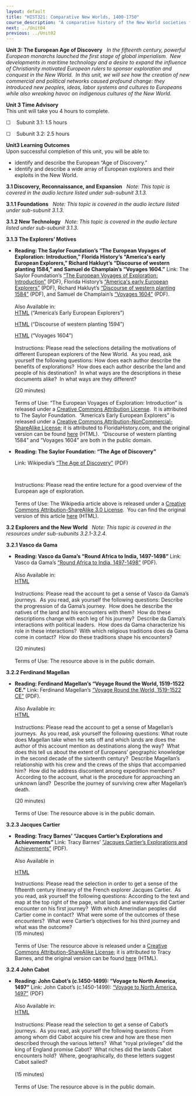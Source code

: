 ```yaml
---
layout: default
title: "HIST321: Comparative New Worlds, 1400-1750"
course_description: "A comparative history of the New World societies from 1400 to 1750, focusing on the interactions between indigenous American groups, Africans, and European colonizers."
next: ../Unit04
previous: ../Unit02
---
```

**Unit 3: The European Age of Discovery** <span id="3"></span> 
*In the fifteenth century, powerful European monarchs launched the first
stage of global imperialism.  New developments in maritime technology
and a desire to expand the influence of Christianity motivated European
rulers to sponsor exploration and conquest in the New World.  In this
unit, we will see how the creation of new commercial and political
networks caused profound change: they introduced new peoples, ideas,
labor systems and cultures to Europeans while also wreaking havoc on
indigenous cultures of the New World.*

**Unit 3 Time Advisory**  
This unit will take you 4 hours to complete.

☐    Subunit 3.1: 1.5 hours

☐    Subunit 3.2: 2.5 hours

**Unit3 Learning Outcomes**  
Upon successful completion of this unit, you will be able to:

-   identify and describe the European “Age of Discovery.”
-   identify and describe a wide array of European explorers and their
    exploits in the New World.

**3.1 Discovery, Reconnaissance, and Expansion** <span id="3.1"></span> 
*Note: This topic is covered in the audio lecture listed under
sub-subunit 3.1.3.*

**3.1.1 Foundations** <span id="3.1.1"></span> 
*Note: This topic is covered in the audio lecture listed under
sub-subunit 3.1.3.*

**3.1.2 New Technology** <span id="3.1.2"></span> 
*Note: This topic is covered in the audio lecture listed under
sub-subunit 3.1.3.*

**3.1.3 The Explorers’ Motives** <span id="3.1.3"></span> 
-   **Reading: The Saylor Foundation’s “The European Voyages of
    Exploration: Introduction,” Florida History’s “America's early
    European Explorers,” Richard Hakluyt’s “Discourse of western
    planting 1584,” and Samuel de Champlain’s “Voyages 1604.”**
    Link: The Saylor Foundation’s [“The European Voyages of Exploration:
    Introduction”](https://resources.saylor.org/archived/wp-content/uploads/2012/08/HIST201-3.1.1-EuropeanExplorationIntro-FINAL.pdf) (PDF),
    Florida History’s [“America's early European
    Explorers”](https://resources.saylor.org/archived/wp-content/uploads/2012/12/HIST321-3.1.3-Explorers.pdf) (PDF),
    Richard Hakluyt’s [“Discourse of western planting
    1584”](https://resources.saylor.org/archived/wp-content/uploads/2012/12/HIST3321-3.1.3-western-planting.pdf) (PDF),
    and Samuel de Champlain’s [“Voyages
    1604”](https://resources.saylor.org/archived/wp-content/uploads/2012/12/HIST321-3.1.3-Samuel-de-Champlain.pdf) (PDF).  
        
     Also Available in:  
     [HTML](http://floridahistory.com/early-explorers.html) (“America’s
    Early European Explorers”)  

    [HTML](http://www.let.rug.nl/usa/documents/before-1600/richard-hakluyt-discourse-of-western-planting-1584.php) (“Discourse
    of western planting 1594”)  

    [HTML](http://www.let.rug.nl/usa/documents/1600-1650/samuel-de-champlain-voyages-1604.php) (“Voyages
    1604”)  
        
     Instructions: Please read the selections detailing the motivations
    of different European explorers of the New World.  As you read, ask
    yourself the following questions: How does each author describe the
    benefits of explorations?  How does each author describe the land
    and people of his destination?  In what ways are the descriptions in
    these documents alike?  In what ways are they different?  

    (20 minutes)  
        
     Terms of Use: “The European Voyages of Exploration: Introduction”
    is released under a [Creative Commons Attribution
    License](http://creativecommons.org/licenses/by/3.0/).  It is
    attributed to The Saylor Foundation.  “America’s Early European
    Explorers” is released under a [Creative Commons
    Attribution-NonCommercial-ShareAlike
    License](http://creativecommons.org/licenses/by-nc-sa/3.0/); it is
    attributed to FloridaHistory.com, and the original version can be
    found [here](http://floridahistory.com/early-explorers.html) (HTML).
     “Discourse of western planting 1584” and “Voyages 1604” are both in
    the public domain.

-   **Reading: The Saylor Foundation: “The Age of Discovery”**

    Link:
    Wikipedia’s [“](https://resources.saylor.org/archived/wp-content/uploads/2012/12/HIST321-3.1.3-European-History-Exploration-and-Discovery.pdf)[The
    Age of
    Discovery”](https://resources.saylor.org/archived/wp-content/uploads/2012/12/HIST321-3.1.3-European-History-Exploration-and-Discovery.pdf) (PDF)

    <span style="font-size: 12px;"> </span>

    Instructions: Please read the entire lecture for a good overview of
    the European age of exploration.  
        
     Terms of Use: The Wikipedia article above is released under a
    [Creative Commons Attribution-ShareAlike 3.0
    License](http://creativecommons.org/licenses/by-sa/3.0/).  You can
    find the original version of this article
    [here](http://en.wikibooks.org/wiki/European_History/Exploration_and_Discovery)
    (HTML).

**3.2 Explorers and the New World** <span id="3.2"></span> 
*Note: This topic is covered in the resources under sub-subunits
3.2.1-3.2.4.*

**3.2.1 Vasco da Gama** <span id="3.2.1"></span> 
-   **Reading: Vasco da Gama’s “Round Africa to India, 1497-1498”**
    Link: Vasco da Gama’s [“Round Africa to India,
    1497-1498”](https://resources.saylor.org/archived/wp-content/uploads/2012/12/HIST321-3.2.1-Vasco-de-Gama.pdf) (PDF).  
        
     Also Available in:  
     [HTML](http://www.fordham.edu/halsall/mod/1497degama.asp)  
        
     Instructions: Please read the account to get a sense of Vasco da
    Gama’s journeys.  As you read, ask yourself the following questions:
    Describe the progression of da Gama’s journey.  How does he describe
    the natives of the land and his encounters with them?  How do these
    descriptions change with each leg of his journey?  Describe da
    Gama’s interactions with political leaders.  How does da Gama
    characterize his role in these interactions?  With which religious
    traditions does da Gama come in contact?  How do these traditions
    shape his encounters?

    (20 minutes)  
        
     Terms of Use: The resource above is in the public domain.

**3.2.2 Ferdinand Magellan** <span id="3.2.2"></span> 
-   **Reading: Ferdinand Magellan’s “Voyage Round the World, 1519-1522
    CE.”**
    Link: Ferdinand Magellan’s [“Voyage Round the World, 1519-1522
    CE”](https://resources.saylor.org/archived/wp-content/uploads/2012/12/HIST321-3.2.2-Ferdinand-Magellan.pdf) (PDF).  
        
     Also Available in:  
     [HTML](http://www.fordham.edu/Halsall/mod/1519magellan.asp)  
        
     Instructions: Please read the account to get a sense of Magellan’s
    journeys.  As you read, ask yourself the following questions: What
    route does Magellan take when he sets off and which lands are does
    the author of this account mention as destinations along the way?
     What does this tell us about the extent of Europeans’ geographic
    knowledge in the second decade of the sixteenth century?  Describe
    Magellan’s relationship with his crew and the crews of the ships
    that accompanied him?  How did he address discontent among
    expedition members?  According to the account, what is the procedure
    for approaching an unknown land?  Describe the journey of surviving
    crew after Magellan’s death.

    (20 minutes)  
        
     Terms of Use: The resource above is in the public domain.

**3.2.3 Jacques Cartier** <span id="3.2.3"></span> 
-   **Reading: Tracy Barnes’ “Jacques Cartier’s Explorations and
    Achievements”**
    Link: Tracy Barnes’ [“Jacques Cartier’s Explorations and
    Achievements”](https://resources.saylor.org/archived/wp-content/uploads/2012/12/HIST321-3.2.3-Jacques-Cartier.pdf) (PDF).  
        
     Also Available in  

    [HTML](http://europeanexplorerswiki.wikispaces.com/Jacques+Cartier+Expolrations+and+Achievements)  

      
     Instructions: Please read the selection in order to get a sense of
    the fifteenth century itinerary of the French explorer Jacques
    Cartier.  As you read, ask yourself the following questions:
    According to the text and map at the top right of the page, what
    lands and waterways did Cartier encounter on his first journey?
     With which Amerindian peoples did Cartier come in contact?  What
    were some of the outcomes of these encounters?  What were Cartier’s
    objectives for his third journey and what was the outcome?  
     (15 minutes)  
        
     Terms of Use: The resource above is released under a [Creative
    Commons Attribution-ShareAlike
    License](http://creativecommons.org/licenses/by-sa/3.0/); it is
    attributed to Tracy Barnes, and the original version can be found
    [here](http://europeanexplorerswiki.wikispaces.com/Jacques+Cartier+Expolrations+and+Achievements)
    (HTML).

**3.2.4 John Cabot** <span id="3.2.4"></span> 
-   **Reading: John Cabot’s (c.1450-1499): “Voyage to North America,
    1497”**
    Link: John Cabot’s (c.1450-1499): [“Voyage to North America,
    1497”](https://resources.saylor.org/archived/wp-content/uploads/2012/12/HIST321-3.2.4-John-Cabot.pdf) (PDF)  
        
     Also Available in:  
     [HTML](http://www.fordham.edu/halsall/mod/1497cabot-3docs.asp)  
        
     Instructions: Please read the selection to get a sense of Cabot’s
    journeys.  As you read, ask yourself the following questions: From
    among whom did Cabot acquire his crew and how are these men
    described through the various letters?  What “royal privileges” did
    the king of England promise Cabot?  What riches did the lands Cabot
    encounters hold?  Where, geographically, do these letters suggest
    Cabot sailed?  
        
     (15 minutes)  
        
     Terms of Use: The resource above is in the public domain.



